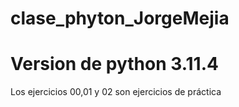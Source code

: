 # clase_phyton_JorgeMejia
# Version de python 3.11.4
Los ejercicios 00,01 y 02 son ejercicios de práctica